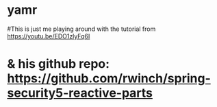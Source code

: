 # yamr

#This is just me playing around with the tutorial from https://youtu.be/EDO1zlyFq6I 
# & his github repo: https://github.com/rwinch/spring-security5-reactive-parts﻿
